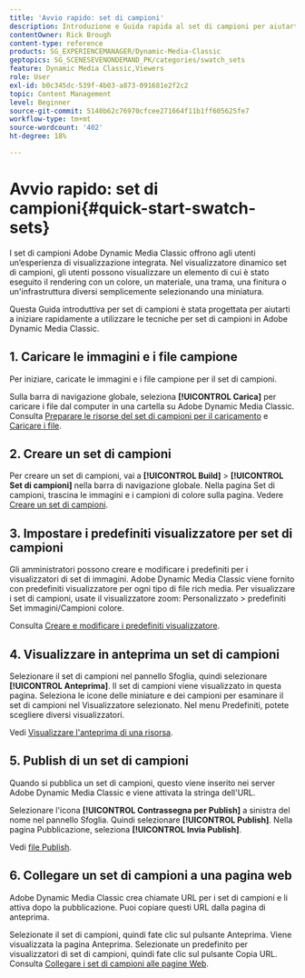 ```yaml
---
title: 'Avvio rapido: set di campioni'
description: Introduzione e Guida rapida al set di campioni per aiutarti a iniziare rapidamente a utilizzare Adobe Dynamic Media Classic.
contentOwner: Rick Brough
content-type: reference
products: SG_EXPERIENCEMANAGER/Dynamic-Media-Classic
geptopics: SG_SCENESEVENONDEMAND_PK/categories/swatch_sets
feature: Dynamic Media Classic,Viewers
role: User
exl-id: b0c345dc-539f-4b03-a873-091681e2f2c2
topic: Content Management
level: Beginner
source-git-commit: 5140b62c76970cfcee271664f11b1ff605625fe7
workflow-type: tm+mt
source-wordcount: '402'
ht-degree: 18%

---
```


# Avvio rapido: set di campioni{#quick-start-swatch-sets}

I set di campioni Adobe Dynamic Media Classic offrono agli utenti un’esperienza di visualizzazione integrata. Nel visualizzatore dinamico set di campioni, gli utenti possono visualizzare un elemento di cui è stato eseguito il rendering con un colore, un materiale, una trama, una finitura o un&#39;infrastruttura diversi semplicemente selezionando una miniatura.

Questa Guida introduttiva per set di campioni è stata progettata per aiutarti a iniziare rapidamente a utilizzare le tecniche per set di campioni in Adobe Dynamic Media Classic.

## 1. Caricare le immagini e i file campione

Per iniziare, caricate le immagini e i file campione per il set di campioni.

Sulla barra di navigazione globale, seleziona **[!UICONTROL Carica]** per caricare i file dal computer in una cartella su Adobe Dynamic Media Classic. Consulta [Preparare le risorse del set di campioni per il caricamento](preparing-swatch-set-assets-upload.md#preparing-swatch-set-assets-for-upload) e [Caricare i file](uploading-files.md#uploading-your-files).

## 2. Creare un set di campioni

Per creare un set di campioni, vai a **[!UICONTROL Build]** > **[!UICONTROL Set di campioni]** nella barra di navigazione globale. Nella pagina Set di campioni, trascina le immagini e i campioni di colore sulla pagina. Vedere [Creare un set di campioni](creating-swatch-set.md#creating-a-swatch-set).

## 3. Impostare i predefiniti visualizzatore per set di campioni

Gli amministratori possono creare e modificare i predefiniti per i visualizzatori di set di immagini. Adobe Dynamic Media Classic viene fornito con predefiniti visualizzatore per ogni tipo di file rich media. Per visualizzare i set di campioni, usate il visualizzatore zoom: Personalizzato > predefiniti Set immagini/Campioni colore.

Consulta [Creare e modificare i predefiniti visualizzatore](application-setup.md#adding-and-editing-viewer-presets).

## 4. Visualizzare in anteprima un set di campioni

Selezionare il set di campioni nel pannello Sfoglia, quindi selezionare **[!UICONTROL Anteprima]**. Il set di campioni viene visualizzato in questa pagina. Seleziona le icone delle miniature e dei campioni per esaminare il set di campioni nel Visualizzatore selezionato. Nel menu Predefiniti, potete scegliere diversi visualizzatori.

Vedi [Visualizzare l&#39;anteprima di una risorsa](previewing-asset.md#previewing-an-asset).

## 5. Publish di un set di campioni

Quando si pubblica un set di campioni, questo viene inserito nei server Adobe Dynamic Media Classic e viene attivata la stringa dell&#39;URL.

Selezionare l&#39;icona **[!UICONTROL Contrassegna per Publish]** a sinistra del nome nel pannello Sfoglia. Quindi selezionare **[!UICONTROL Publish]**. Nella pagina Pubblicazione, seleziona **[!UICONTROL Invia Publish]**.

Vedi [file Publish](publishing-files.md#publishing-files).

## 6. Collegare un set di campioni a una pagina web

Adobe Dynamic Media Classic crea chiamate URL per i set di campioni e li attiva dopo la pubblicazione. Puoi copiare questi URL dalla pagina di anteprima.

Selezionate il set di campioni, quindi fate clic sul pulsante Anteprima. Viene visualizzata la pagina Anteprima. Selezionate un predefinito per visualizzatori di set di campioni, quindi fate clic sul pulsante Copia URL. Consulta [Collegare i set di campioni alle pagine Web](linking-swatch-set-web-page.md#linking-a-swatch-set-to-a-web-page).

